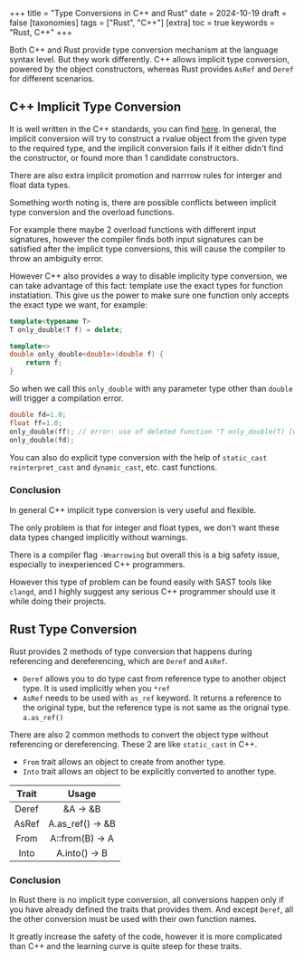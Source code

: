 +++
title = "Type Conversions in C++ and Rust"
date = 2024-10-19
draft = false
[taxonomies]
  tags = ["Rust", "C++"]
[extra]
  toc = true
	keywords = "Rust, C++"
+++

Both C++ and Rust provide type conversion mechanism at the language syntax level. But they work differently. C++ allows implicit type conversion, powered by the object constructors, whereas Rust provides `AsRef` and `Deref` for different scenarios.

## C++ Implicit Type Conversion

It is well written in the C++ standards, you can find [here](https://en.cppreference.com/w/cpp/language/implicit_conversion). In general, the implicit conversion will try to construct a rvalue object from the given type to the required type, and the implicit conversion fails if it either didn't find the constructor, or found more than 1 candidate constructors.

There are also extra implicit promotion and narrrow rules for interger and float data types.

Something worth noting is, there are possible conflicts between implicit type conversion and the overload functions.

For example there maybe 2 overload functions with different input signatures, however the compiler finds both input signatures can be satisfied after the implicit type conversions, this will cause the compiler to throw an ambiguity error. 

However C++ also provides a way to disable implicity type conversion, we can take advantage of this fact: template use the exact types for function instatiation. This give us the power to make sure one function only accepts the exact type we want, for example:

```cpp
template<typename T>
T only_double(T f) = delete;

template<>
double only_double<double>(double f) {
    return f;
}
```

So when we call this `only_double` with any parameter type other than `double` will trigger a compilation error.

```cpp
double fd=1.0;
float ff=1.0;
only_double(ff); // error: use of deleted function 'T only_double(T) [with T = float]'
only_double(fd);
```

You can also do explicit type conversion with the help of `static_cast` `reinterpret_cast` and `dynamic_cast`, etc. cast functions.

### Conclusion

In general C++ implicit type conversion is very useful and flexible.

The only problem is that for integer and float types, we don't want these data types changed implicitly without warnings.

There is a compiler flag `-Wnarrowing` but overall this is a big safety issue, especially to inexperienced C++ programmers.

However this type of problem can be found easily with SAST tools like `clangd`, and I highly suggest any serious C++ programmer should use it while doing their projects.

## Rust Type Conversion

Rust provides 2 methods of type conversion that happens during referencing and dereferencing, which are `Deref` and `AsRef`.

* `Deref` allows you to do type cast from reference type to another object type. It is used implicitly when you `*ref`
* `AsRef` needs to be used with `as_ref` keyword. It returns a reference to the original type, but the reference type is not same as the orignal type. `a.as_ref()`

There are also 2 common methods to convert the object type without referencing or dereferencing. These 2 are like `static_cast` in C++.

* `From` trait allows an object to create from another type.
* `Into` trait allows an object to be explicitly converted to another type.

| Trait | Usage |
| :---: | :---: |
| Deref | &A -> &B |
| AsRef | A.as_ref() -> &B |
| From | A::from(B) -> A |
| Into | A.into() -> B |

### Conclusion

In Rust there is no implicit type conversion, all conversions happen only if you have already defined the traits that provides them. And except `Deref`, all the other conversion must be used with their own function names.

It greatly increase the safety of the code, however it is more complicated than C++ and the learning curve is quite steep for these traits.